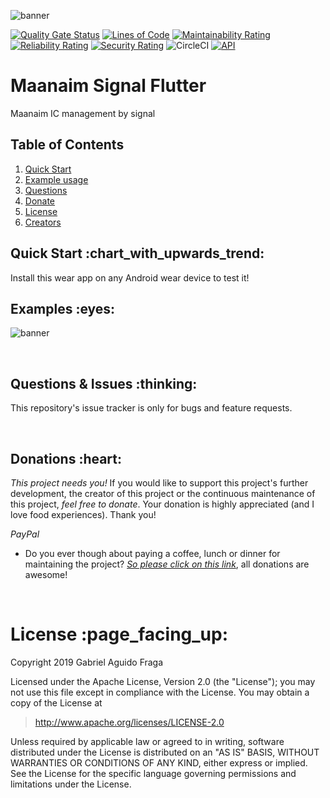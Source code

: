 ![banner](https://raw.github.com/kaapiel/Raw-content/master/Maanaim-Signal-Flutter/banner.png)

[![Quality Gate Status](https://sonarcloud.io/api/project_badges/measure?project=maanaim-signal-flutter&metric=alert_status)](https://sonarcloud.io/dashboard?id=maanaim-signal-flutter)
[![Lines of Code](https://sonarcloud.io/api/project_badges/measure?project=maanaim-signal-flutter&metric=ncloc)](https://sonarcloud.io/dashboard?id=maanaim-signal-flutter)
[![Maintainability Rating](https://sonarcloud.io/api/project_badges/measure?project=maanaim-signal-flutter&metric=sqale_rating)](https://sonarcloud.io/dashboard?id=maanaim-signal-flutter)
[![Reliability Rating](https://sonarcloud.io/api/project_badges/measure?project=maanaim-signal-flutter&metric=reliability_rating)](https://sonarcloud.io/dashboard?id=maanaim-signal-flutter)
[![Security Rating](https://sonarcloud.io/api/project_badges/measure?project=maanaim-signal-flutter&metric=security_rating)](https://sonarcloud.io/dashboard?id=maanaim-signal-flutter)
![CircleCI](https://img.shields.io/circleci/build/github/kaapiel/maanaim_signal_flutter/master)
[![API](https://img.shields.io/badge/API-26%2B-green.svg?style=flat)](https://android-arsenal.com/api?level=26)

# Maanaim Signal Flutter
Maanaim IC management by signal

## Table of Contents
1. [Quick Start](#quick-start)
1. [Example usage](#examples)
1. [Questions](#report)
1. [Donate](#donate)
1. [License](#licence)
1. [Creators](#creators)

<h2 id="quick-start">Quick Start :chart_with_upwards_trend:</h2>
Install this wear app on any Android wear device to test it!

<br/>

<h2 id="examples">Examples :eyes:</h2>

![banner](https://raw.github.com/kaapiel/Raw-content/master/Maanaim-Signal-Flutter/example-1.png)

<br/>

<h2 id="report">Questions & Issues :thinking:</h2>

This repository's issue tracker is only for bugs and feature requests.  

<br/>

<h2 id="donate">Donations :heart:</h2>

*This project needs you!* If you would like to support this project's further development, the creator of this project or the continuous maintenance of this project, *feel free to donate*. Your donation is highly appreciated (and I love food experiences). Thank you!

*PayPal*

- Do you ever though about paying a coffee, lunch or dinner for maintaining the project? [*So please click on this link*](https://www.paypal.com/cgi-bin/webscr?cmd=_donations&business=gabriel_aguido@hotmail.com&lc=US&item_name=Donation+to+Maanaim+Signal+Flutter+Maintenance&no_note=0&cn=&currency_code=USD&bn=PP-DonationsBF:btn_donateCC_LG.gif:NonHosted), all donations are awesome!

<br/>

<h1 id="license">License :page_facing_up:</h1>

Copyright 2019 Gabriel Aguido Fraga

Licensed under the Apache License, Version 2.0 (the "License");
you may not use this file except in compliance with the License.
You may obtain a copy of the License at

> http://www.apache.org/licenses/LICENSE-2.0

Unless required by applicable law or agreed to in writing, software
distributed under the License is distributed on an "AS IS" BASIS,
WITHOUT WARRANTIES OR CONDITIONS OF ANY KIND, either express or implied.
See the License for the specific language governing permissions and
limitations under the License.

<br/>
